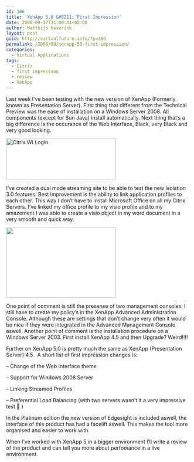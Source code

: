 ```yaml
---
id: 386
title: 'XenApp 5.0 &#8211; First Impression'
date: 2008-09-17T11:09:31+02:00
author: Matthijs Haverink
layout: post
guid: http://virtualfuture.info/?p=386
permalink: /2008/09/xenapp-50-first-impression/
categories:
  - Virtual Applications
tags:
  - Citrix
  - first impression
  - review
  - XenApp
---
```

Last week I&#8217;ve been testing with the new version of XenApp (Formerly known as Presentation Server). First thing that different from the Technical Preview was the ease of installation on a Windows Server 2008. All components (except for Sun Java) install automatically. Next thing that&#8217;s a big difference is the occurance of the Web Interface, Black, very Black and very good looking.

[<img class="size-medium wp-image-390 alignnone" src="https://svenhuisman.com/wp-content/uploads/2008/09/citrixlogin-300x113.jpg" alt="Citrix WI Login" width="300" height="113" />](https://svenhuisman.com/wp-content/uploads/2008/09/citrixlogin.jpg)

I&#8217;ve created a dual mode streaming site to be able to test the new Isolation 3.0 features. Best improvement is <!--more-->the ability to link application profiles to each other. This way I don&#8217;t have to install Microsoft Office on all my Citrix Servers. I&#8217;ve linked my office profile to my visio profile and to my amazement I was able to create a visio object in my word document in a very smooth and quick way. 

[<img class="alignnone size-medium wp-image-391" src="https://svenhuisman.com/wp-content/uploads/2008/09/linking-profiles-300x192.jpg" alt="" width="300" height="192" />](https://svenhuisman.com/wp-content/uploads/2008/09/linking-profiles.jpg)

One point of comment is still the presense of two management consoles. I still have to create my policy&#8217;s in the XenApp Advanced Administration Console. Although these are settings that don&#8217;t change very often it would be nice if they were integrated in the Advanced Management Console aswell. Another point of comment is the installation procedure on a Windows Server 2003. First install XenApp 4.5 and then Upgrade? Weird!!!!

Further on XenApp 5.0 is pretty much the same as XenApp (Presentation Server) 4.5.  A short list of first impression changes is:

&#8211; Change of the Web Interface theme

&#8211; Support for Windows 2008 Server

&#8211; Linking Streamed Profiles

&#8211; Preferential Load Balancing (with two servers wasn&#8217;t it a very impressive test 🙂 )

In the Platinum edition the new version of Edgesight is included aswell, the interface of this product has had a facelift aswell. This makes the tool more organised and easier to work with.

When I&#8217;ve worked with XenApp 5 in a bigger environment I&#8217;ll write a review of the product and can tell you more about perfomance in a live environment.